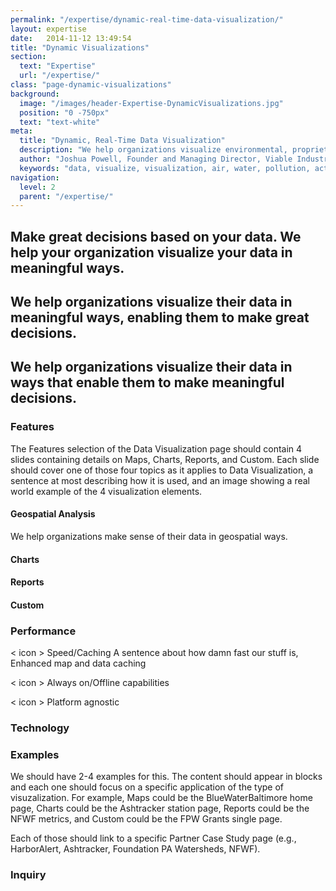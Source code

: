 ```yaml
---
permalink: "/expertise/dynamic-real-time-data-visualization/"
layout: expertise
date:   2014-11-12 13:49:54
title: "Dynamic Visualizations"
section: 
  text: "Expertise"
  url: "/expertise/"
class: "page-dynamic-visualizations"
background:
  image: "/images/header-Expertise-DynamicVisualizations.jpg"
  position: "0 -750px"
  text: "text-white"
meta:
  title: "Dynamic, Real-Time Data Visualization"
  description: "We help organizations visualize environmental, proprietary, government, education, public and open data in meaningful ways"
  author: "Joshua Powell, Founder and Managing Director, Viable Industries, L.L.C."
  keywords: "data, visualize, visualization, air, water, pollution, activity, monitor, assessment, tracking, reporting, map, chart, graph, bar, line, interactive, time, series, big, real, time"
navigation:
  level: 2
  parent: "/expertise/"
---
```


<i class="icon retinaicon-business-001"></i>

## Make great decisions based on your data. We help your organization visualize your data in meaningful ways.

## We help organizations visualize their data in meaningful ways, enabling them to make great decisions.

## We help organizations visualize their data in ways that enable them to make meaningful decisions.

### Features

The Features selection of the Data Visualization page should contain 4 slides containing details on Maps, Charts, Reports, and Custom. Each slide should cover one of those four topics as it applies to Data Visualization, a sentence at most describing how it is used, and an image showing a real world example of the 4 visualization elements.

#### Geospatial Analysis
We help organizations make sense of their data in geospatial ways.

#### Charts

#### Reports

#### Custom

### Performance

< icon >
Speed/Caching
A sentence about how damn fast our stuff is, Enhanced map and data caching

< icon >
Always on/Offline capabilities

< icon >
Platform agnostic



### Technology

### Examples

We should have 2-4 examples for this. The content should appear in blocks and each one should focus on a specific application of the type of visuzalization. For example, Maps could be the BlueWaterBaltimore home page, Charts could be the Ashtracker station page, Reports could be the NFWF metrics, and Custom could be the FPW Grants single page.

Each of those should link to a specific Partner Case Study page (e.g., HarborAlert, Ashtracker, Foundation PA Watersheds, NFWF).

### Inquiry

